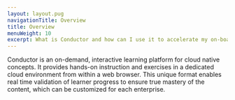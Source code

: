 ```yaml
---
layout: layout.pug
navigationTitle: Overview
title: Overview
menuWeight: 10
excerpt: What is Conductor and how can I use it to accelerate my on-boarding to cloud-native technologies?
---
```


Conductor is an on-demand,  interactive learning platform for cloud native concepts. It provides hands-on instruction and exercises in a dedicated cloud environment from within a web browser. This unique format enables real time validation of learner progress to ensure true mastery of the content, which can be customized for each enterprise.
